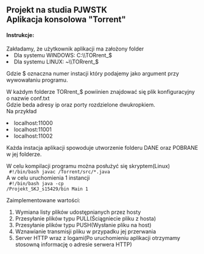 <h2>Projekt na studia PJWSTK<br>
Aplikacja konsolowa "Torrent"</h2>

<h4>Instrukcje:</h4>
Zakładamy, że użytkownik aplikacji ma założony folder<br>
<li>Dla systemu WINDOWS: C:\\TORrent_$</li>
<li>Dla systemu LINUX: ~\\TORrent_$</li>

Gdzie $ oznaczna numer instacji który podajemy jako argument przy<br>wywowałaniu programu.<p></p>

W każdym folderze TORrent_$ powiinien znajdować się plik konfiguracyjny o nazwie conf.txt<br>
Gdzie beda adresy ip oraz porty rozdzielone dwukropkiem.<br>
Na przykład<br>
<li>localhost:11000</li>
<li>localhost:11001</li>
<li>localhost:11002</li>
<p></p>
Każda instacja aplikacji spowoduje utworzenie folderu DANE oraz POBRANE w jej folderze.

W celu kompilacji programu można posłużyć się skryptem(Linux)<br>
<code>
#!/bin/bash
javac /Torrent/src/*.java
</code><br>
A w celu uruchomienia 1 instancji<br>
<code>
#!/bin/bash
java -cp /Projekt_SKJ_s15429/bin Main 1
</code><br>

Zaimplementowane wartości:
1. Wymiana listy plików udostępnianych przez hosty
2. Przesyłanie plików typu PULL(Ściągniecie pliku z hosta)
3. Przesyłanie plików typu PUSH(Wysłanie pliku na host)
4. Wznawianie transmisji pliku w przypadku jej przerwania
5. Server HTTP wraz z logami(Po uruchomieniu aplikacji otrzymamy stosowną informację o adresie serwera HTTP)



